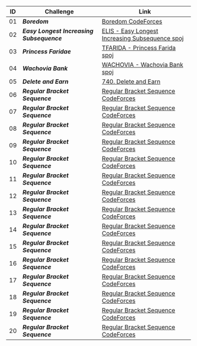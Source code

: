 | ID | Challenge | Link |
|--|------------------ | ------------------|
|01| ***Boredom***  | [Boredom CodeForces](https://codeforces.com/contest/455/problem/A)|
|02| ***Easy Longest Increasing Subsequence***  | [ELIS - Easy Longest Increasing Subsequence spoj](https://www.spoj.com/problems/ELIS/)|
|03| ***Princess Faridae***  | [TFARIDA - Princess Farida spoj](https://www.spoj.com/problems/FARIDA/en/)|
|04| ***Wachovia Bank***  | [WACHOVIA - Wachovia Bank spoj](https://www.spoj.com/problems/WACHOVIA/en/)|
|05| ***Delete and Earn***  | [740. Delete and Earn](https://leetcode.com/problems/delete-and-earn/)|
|06| ***Regular Bracket Sequence***  | [Regular Bracket Sequence CodeForces](https://codeforces.com/contest/1092/problem/D1)|
|07| ***Regular Bracket Sequence***  | [Regular Bracket Sequence CodeForces](https://codeforces.com/contest/1092/problem/D1)|
|08| ***Regular Bracket Sequence***  | [Regular Bracket Sequence CodeForces](https://codeforces.com/contest/1092/problem/D1)|
|09| ***Regular Bracket Sequence***  | [Regular Bracket Sequence CodeForces](https://codeforces.com/contest/1092/problem/D1)|
|10| ***Regular Bracket Sequence***  | [Regular Bracket Sequence CodeForces](https://codeforces.com/contest/1092/problem/D1)|
|11| ***Regular Bracket Sequence***  | [Regular Bracket Sequence CodeForces](https://codeforces.com/contest/1092/problem/D1)|
|12| ***Regular Bracket Sequence***  | [Regular Bracket Sequence CodeForces](https://codeforces.com/contest/1092/problem/D1)|
|13| ***Regular Bracket Sequence***  | [Regular Bracket Sequence CodeForces](https://codeforces.com/contest/26/problem/B)|
|14| ***Regular Bracket Sequence***  | [Regular Bracket Sequence CodeForces](https://codeforces.com/contest/1092/problem/D1)|
|15| ***Regular Bracket Sequence***  | [Regular Bracket Sequence CodeForces](https://codeforces.com/contest/1092/problem/D1)|
|16| ***Regular Bracket Sequence***  | [Regular Bracket Sequence CodeForces](https://codeforces.com/contest/1092/problem/D1)|
|17| ***Regular Bracket Sequence***  | [Regular Bracket Sequence CodeForces](https://codeforces.com/contest/1092/problem/D1)|
|18| ***Regular Bracket Sequence***  | [Regular Bracket Sequence CodeForces](https://codeforces.com/contest/1092/problem/D1)|
|19| ***Regular Bracket Sequence***  | [Regular Bracket Sequence CodeForces](https://codeforces.com/contest/1092/problem/D1)|
|20| ***Regular Bracket Sequence***  | [Regular Bracket Sequence CodeForces](https://codeforces.com/contest/1092/problem/D1)|
